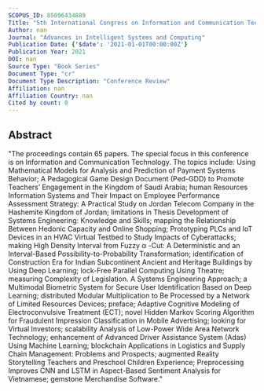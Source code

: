 ```yaml
---
SCOPUS_ID: 85096434889
Title: "5th International Congress on Information and Communication Technology, ICICT 2020"
Author: nan
Journal: "Advances in Intelligent Systems and Computing"
Publication Date: {'$date': '2021-01-01T00:00:00Z'}
Publication Year: 2021
DOI: nan
Source Type: "Book Series"
Document Type: "cr"
Document Type Description: "Conference Review"
Affiliation: nan
Affiliation Country: nan
Cited by count: 0
---
```


## Abstract
"The proceedings contain 65 papers. The special focus in this conference is on Information and Communication Technology. The topics include: Using Mathematical Models for Analysis and Prediction of Payment Systems Behavior; A Pedagogical Game Design Document (Ped-GDD) to Promote Teachers’ Engagement in the Kingdom of Saudi Arabia; human Resources Information Systems and Their Impact on Employee Performance Assessment Strategy: A Practical Study on Jordan Telecom Company in the Hashemite Kingdom of Jordan; limitations in Thesis Development of Systems Engineering: Knowledge and Skills; mapping the Relationship Between Hedonic Capacity and Online Shopping; Prototyping PLCs and IoT Devices in an HVAC Virtual Testbed to Study Impacts of Cyberattacks; making High Density Interval from Fuzzy α -Cut: A Deterministic and an Interval-Based Possibility-to-Probability Transformation; identification of Construction Era for Indian Subcontinent Ancient and Heritage Buildings by Using Deep Learning; lock-Free Parallel Computing Using Theatre; measuring Complexity of Legislation. A Systems Engineering Approach; a Multimodal Biometric System for Secure User Identification Based on Deep Learning; distributed Modular Multiplication to Be Processed by a Network of Limited Resources Devices; preface; Adaptive Cognitive Modeling of Electroconvulsive Treatment (ECT); novel Hidden Markov Scoring Algorithm for Fraudulent Impression Classification in Mobile Advertising; looking for Virtual Investors; scalability Analysis of Low-Power Wide Area Network Technology; enhancement of Advanced Driver Assistance System (Adas) Using Machine Learning; blockchain Applications in Logistics and Supply Chain Management: Problems and Prospects; augmented Reality Storytelling Teachers and Preschool Children Experience; Preprocessing Improves CNN and LSTM in Aspect-Based Sentiment Analysis for Vietnamese; gemstone Merchandise Software."
